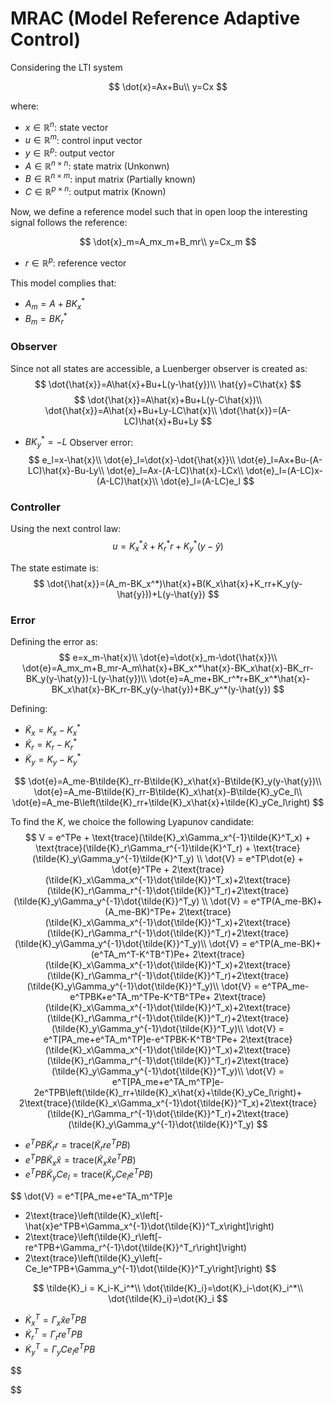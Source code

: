 # MRAC (Model Reference Adaptive Control)
 Considering the LTI system

$$
\dot{x}=Ax+Bu\\
y=Cx
$$

where:
* $x\in	\mathbb{R}^n$: state vector
* $u\in	\mathbb{R}^m$: control input vector 
* $y\in	\mathbb{R}^p$: output vector
* $A\in\mathbb{R}^{n\times n}$: state matrix (Unkonwn)
* $B\in\mathbb{R}^{n\times m}$: input matrix (Partially known)
* $C\in\mathbb{R}^{p\times n}$: output matrix (Known)



Now, we define a reference model such that in open loop the interesting signal follows the reference:

$$
\dot{x}_m=A_mx_m+B_mr\\
y=Cx_m
$$

* $r\in\mathbb{R}^p$: reference vector

This model complies that:

* $A_m=A+BK_x^*$
* $B_m=BK_r^*$

### Observer
Since not all states are accessible, a Luenberger observer is created as:
$$
\dot{\hat{x}}=A\hat{x}+Bu+L(y-\hat{y})\\
\hat{y}=C\hat{x}
$$
$$
\dot{\hat{x}}=A\hat{x}+Bu+L(y-C\hat{x})\\
\dot{\hat{x}}=A\hat{x}+Bu+Ly-LC\hat{x}\\
\dot{\hat{x}}=(A-LC)\hat{x}+Bu+Ly
$$

* $BK_y^*=-L$
Observer error:
$$
e_l=x-\hat{x}\\
\dot{e}_l=\dot{x}-\dot{\hat{x}}\\
\dot{e}_l=Ax+Bu-(A-LC)\hat{x}-Bu-Ly\\
\dot{e}_l=Ax-(A-LC)\hat{x}-LCx\\
\dot{e}_l=(A-LC)x-(A-LC)\hat{x}\\
\dot{e}_l=(A-LC)e_l
$$

### Controller
Using the next control law:
$$
u=K_x^*\hat{x}+K_r^*r+K_y^*(y-\hat{y})
$$

The state estimate is:
$$
\dot{\hat{x}}=(A_m-BK_x^*)\hat{x}+B(K_x\hat{x}+K_rr+K_y(y-\hat{y}))+L(y-\hat{y})
$$


### Error
Defining the error as:
$$
e=x_m-\hat{x}\\
\dot{e}=\dot{x}_m-\dot{\hat{x}}\\
\dot{e}=A_mx_m+B_mr-A_m\hat{x}+BK_x^*\hat{x}-BK_x\hat{x}-BK_rr-BK_y(y-\hat{y})-L(y-\hat{y})\\
\dot{e}=A_me+BK_r^*r+BK_x^*\hat{x}-BK_x\hat{x}-BK_rr-BK_y(y-\hat{y})+BK_y^*(y-\hat{y})
$$

Defining:
* $\tilde{K}_x = K_x-K_x^*$
* $\tilde{K}_r = K_r-K_r^*$
* $\tilde{K}_y = K_y-K_y^*$

$$
\dot{e}=A_me-B\tilde{K}_rr-B\tilde{K}_x\hat{x}-B\tilde{K}_y(y-\hat{y})\\
\dot{e}=A_me-B\tilde{K}_rr-B\tilde{K}_x\hat{x}-B\tilde{K}_yCe_l\\
\dot{e}=A_me-B\left(\tilde{K}_rr+\tilde{K}_x\hat{x}+\tilde{K}_yCe_l\right)
$$


To find the $K$, we choice the following Lyapunov candidate:
$$
V = e^TPe + \text{trace}(\tilde{K}_x\Gamma_x^{-1}\tilde{K}^T_x) + \text{trace}(\tilde{K}_r\Gamma_r^{-1}\tilde{K}^T_r) + \text{trace}(\tilde{K}_y\Gamma_y^{-1}\tilde{K}^T_y) \\
\dot{V} = e^TP\dot{e} + \dot{e}^TPe + 2\text{trace}(\tilde{K}_x\Gamma_x^{-1}\dot{\tilde{K}}^T_x)+2\text{trace}(\tilde{K}_r\Gamma_r^{-1}\dot{\tilde{K}}^T_r)+2\text{trace}(\tilde{K}_y\Gamma_y^{-1}\dot{\tilde{K}}^T_y) \\
\dot{V} = e^TP(A_me-BK)+(A_me-BK)^TPe+ 2\text{trace}(\tilde{K}_x\Gamma_x^{-1}\dot{\tilde{K}}^T_x)+2\text{trace}(\tilde{K}_r\Gamma_r^{-1}\dot{\tilde{K}}^T_r)+2\text{trace}(\tilde{K}_y\Gamma_y^{-1}\dot{\tilde{K}}^T_y)\\
\dot{V} = e^TP(A_me-BK)+(e^TA_m^T-K^TB^T)Pe+ 2\text{trace}(\tilde{K}_x\Gamma_x^{-1}\dot{\tilde{K}}^T_x)+2\text{trace}(\tilde{K}_r\Gamma_r^{-1}\dot{\tilde{K}}^T_r)+2\text{trace}(\tilde{K}_y\Gamma_y^{-1}\dot{\tilde{K}}^T_y)\\
\dot{V} = e^TPA_me-e^TPBK+e^TA_m^TPe-K^TB^TPe+ 2\text{trace}(\tilde{K}_x\Gamma_x^{-1}\dot{\tilde{K}}^T_x)+2\text{trace}(\tilde{K}_r\Gamma_r^{-1}\dot{\tilde{K}}^T_r)+2\text{trace}(\tilde{K}_y\Gamma_y^{-1}\dot{\tilde{K}}^T_y)\\
\dot{V} = e^T[PA_me+e^TA_m^TP]e-e^TPBK-K^TB^TPe+ 2\text{trace}(\tilde{K}_x\Gamma_x^{-1}\dot{\tilde{K}}^T_x)+2\text{trace}(\tilde{K}_r\Gamma_r^{-1}\dot{\tilde{K}}^T_r)+2\text{trace}(\tilde{K}_y\Gamma_y^{-1}\dot{\tilde{K}}^T_y)\\
\dot{V} = e^T[PA_me+e^TA_m^TP]e-2e^TPB\left(\tilde{K}_rr+\tilde{K}_x\hat{x}+\tilde{K}_yCe_l\right)+ 2\text{trace}(\tilde{K}_x\Gamma_x^{-1}\dot{\tilde{K}}^T_x)+2\text{trace}(\tilde{K}_r\Gamma_r^{-1}\dot{\tilde{K}}^T_r)+2\text{trace}(\tilde{K}_y\Gamma_y^{-1}\dot{\tilde{K}}^T_y)
$$

* $e^TPB\tilde{K}_rr = \text{trace}(\tilde{K}_rre^TPB)$
* $e^TPB\tilde{K}_x\hat{x} = \text{trace}(\tilde{K}_x\hat{x}e^TPB)$
* $e^TPB\tilde{K}_yCe_l = \text{trace}(\tilde{K}_yCe_le^TPB)$

$$
\dot{V} = e^T[PA_me+e^TA_m^TP]e 
+ 2\text{trace}\left(\tilde{K}_x\left[-\hat{x}e^TPB+\Gamma_x^{-1}\dot{\tilde{K}}^T_x\right]\right)
+ 2\text{trace}\left(\tilde{K}_r\left[-re^TPB+\Gamma_r^{-1}\dot{\tilde{K}}^T_r\right]\right)
+ 2\text{trace}\left(\tilde{K}_y\left[-Ce_le^TPB+\Gamma_y^{-1}\dot{\tilde{K}}^T_y\right]\right)
$$

$$
\tilde{K}_i = K_i-K_i^*\\
\dot{\tilde{K}_i}=\dot{K}_i-\dot{K}_i^*\\
\dot{\tilde{K}_i}=\dot{K}_i
$$

* $\dot{K}^T_x = \Gamma_x\hat{x}e^TPB$
* $\dot{K}^T_r = \Gamma_rre^TPB$
* $\dot{K}^T_y = \Gamma_yCe_le^TPB$


$$ 

$$
